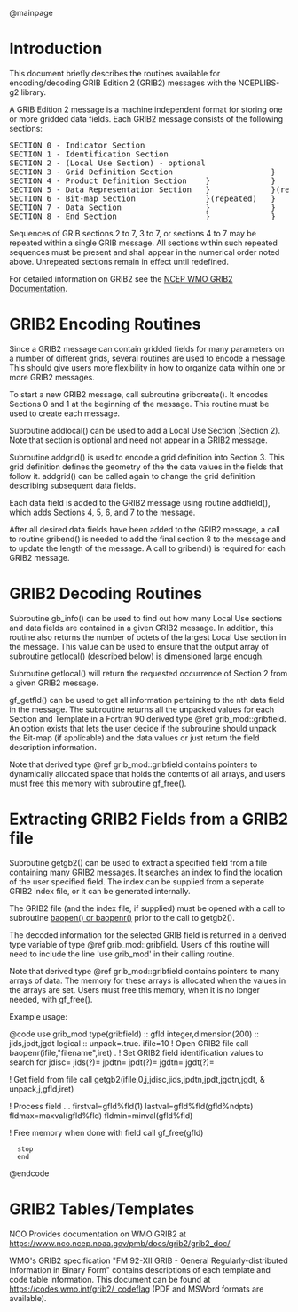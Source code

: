 @mainpage

# Introduction

This document briefly describes the routines available for
encoding/decoding GRIB Edition 2 (GRIB2) messages with the NCEPLIBS-g2
library.

A GRIB Edition 2 message is a machine independent format for storing
one or more gridded data fields. Each GRIB2 message consists of the
following sections:

<pre>
SECTION 0 - Indicator Section
SECTION 1 - Identification Section
SECTION 2 - (Local Use Section) - optional                           }
SECTION 3 - Grid Definition Section                     }            }
SECTION 4 - Product Definition Section    }             }            }(repeated)
SECTION 5 - Data Representation Section   }             }(repeated)  }
SECTION 6 - Bit-map Section               }(repeated)   }            }
SECTION 7 - Data Section                  }             }            }
SECTION 8 - End Section                   }             }            }
</pre>

Sequences of GRIB sections 2 to 7, 3 to 7, or sections 4 to 7 may be
repeated within a single GRIB message. All sections within such
repeated sequences must be present and shall appear in the numerical
order noted above. Unrepeated sections remain in effect until
redefined.

For detailed information on GRIB2 see the [NCEP WMO GRIB2
Documentation](https://www.nco.ncep.noaa.gov/pmb/docs/grib2/grib2_doc/).

# GRIB2 Encoding Routines

Since a GRIB2 message can contain gridded fields for many parameters
on a number of different grids, several routines are used to encode a
message. This should give users more flexibility in how to organize
data within one or more GRIB2 messages.

To start a new GRIB2 message, call subroutine gribcreate(). It encodes
Sections 0 and 1 at the beginning of the message. This routine must be
used to create each message.

Subroutine addlocal() can be used to add a Local Use Section (Section
2). Note that section is optional and need not appear in a GRIB2
message.

Subroutine addgrid() is used to encode a grid definition into Section
3. This grid definition defines the geometry of the the data values in
the fields that follow it. addgrid() can be called again to change the
grid definition describing subsequent data fields.

Each data field is added to the GRIB2 message using routine
addfield(), which adds Sections 4, 5, 6, and 7 to the message.

After all desired data fields have been added to the GRIB2 message, a
call to routine gribend() is needed to add the final section 8 to the
message and to update the length of the message. A call to gribend()
is required for each GRIB2 message.

# GRIB2 Decoding Routines

Subroutine gb_info() can be used to find out how many Local Use
sections and data fields are contained in a given GRIB2 message. In
addition, this routine also returns the number of octets of the
largest Local Use section in the message. This value can be used to
ensure that the output array of subroutine getlocal() (described
below) is dimensioned large enough.

Subroutine getlocal() will return the requested occurrence of Section
2 from a given GRIB2 message.

gf_getfld() can be used to get all information pertaining to the nth
data field in the message. The subroutine returns all the unpacked
values for each Section and Template in a Fortran 90 derived type @ref
grib_mod::gribfield. An option exists that lets the user decide if the
subroutine should unpack the Bit-map (if applicable) and the data
values or just return the field description information.

Note that derived type @ref grib_mod::gribfield contains pointers to
dynamically allocated space that holds the contents of all arrays, and
users must free this memory with subroutine gf_free().

# Extracting GRIB2 Fields from a GRIB2 file

Subroutine getgb2() can be used to extract a specified field from a
file containing many GRIB2 messages. It searches an index to find the
location of the user specified field. The index can be supplied from a
seperate GRIB2 index file, or it can be generated internally.

The GRIB2 file (and the index file, if supplied) must be opened with a
call to subroutine [baopen() or
baopenr()](https://noaa-emc.github.io/NCEPLIBS-bacio/) prior to the
call to getgb2().

The decoded information for the selected GRIB field is returned in a
derived type variable of type @ref grib_mod::gribfield. Users of this
routine will need to include the line 'use grib_mod' in their calling
routine.

Note that derived type @ref grib_mod::gribfield contains pointers to
many arrays of data. The memory for these arrays is allocated when the
values in the arrays are set. Users must free this memory, when it is
no longer needed, with gf_free().

Example usage:

@code
      use grib_mod
      type(gribfield) :: gfld
      integer,dimension(200) :: jids,jpdt,jgdt
      logical :: unpack=.true.
      ifile=10
  ! Open GRIB2 file
      call baopenr(ifile,"filename",iret)
      .
  ! Set GRIB2 field identification values to search for
      jdisc=
      jids(?)=
      jpdtn=
      jpdt(?)=
      jgdtn=
      jgdt(?)=

  ! Get field from file
      call getgb2(ifile,0,j,jdisc,jids,jpdtn,jpdt,jgdtn,jgdt,
     &            unpack,j,gfld,iret)

  ! Process field ...
      firstval=gfld%fld(1)
      lastval=gfld%fld(gfld%ndpts)
      fldmax=maxval(gfld%fld)
      fldmin=minval(gfld%fld)

  ! Free memory when done with field
      call gf_free(gfld)

      stop
      end
@endcode

# GRIB2 Tables/Templates

NCO Provides documentation on WMO GRIB2 at
https://www.nco.ncep.noaa.gov/pmb/docs/grib2/grib2_doc/

WMO's GRIB2 specification "FM 92-XII GRIB - General
Regularly-distributed Information in Binary Form" contains
descriptions of each template and code table information. This
document can be found at https://codes.wmo.int/grib2/_codeflag (PDF
and MSWord formats are available).
